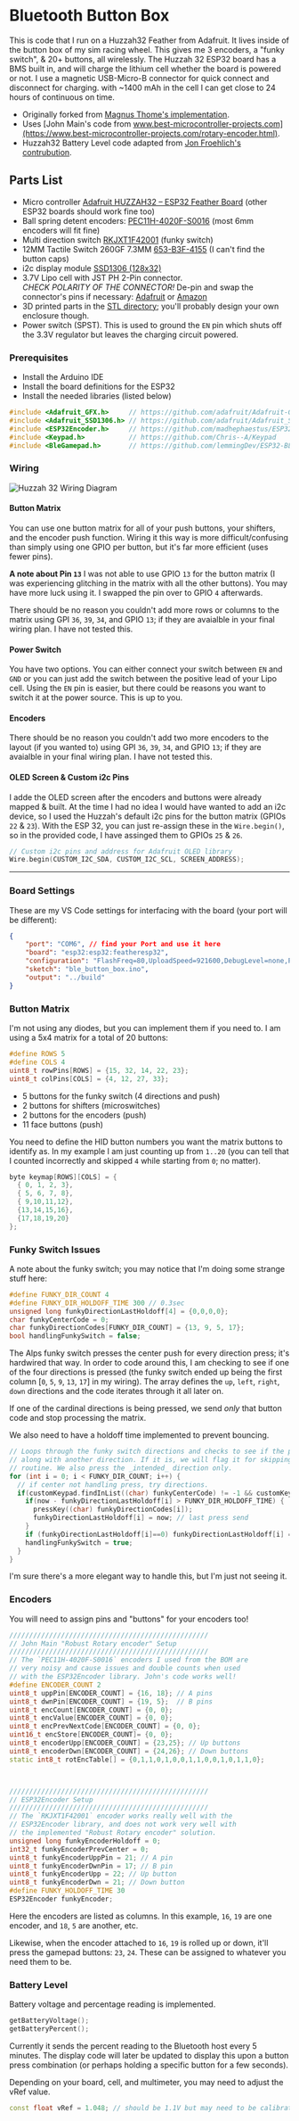 # Bluetooth Button Box

This is code that I run on a Huzzah32 Feather from Adafruit. It lives inside of the button box of my sim racing wheel. This gives me 3 encoders, a "funky switch", & 20+ buttons, all wirelessly. The Huzzah 32 ESP32 board has a BMS built in, and will charge the lithium cell whether the board is powered or not. I use a magnetic USB-Micro-B connector for quick connect and disconnect for charging. with ~1400 mAh in the cell I can get close to 24 hours of continuous on time.

* Originally forked from [Magnus Thome's implementation](https://github.com/MagnusThome/ESP32-BLE-Gamepad).
* Uses [John Main's code from www.best-microcontroller-projects.com](https://www.best-microcontroller-projects.com/rotary-encoder.html).
* Huzzah32 Battery Level code adapted from [Jon Froehlich's contrubution](https://github.com/makeabilitylab/arduino/commit/0b58c0b3b3194f50a81efa4008637b5f90e681fb).

## Parts List

* Micro controller [Adafruit HUZZAH32 – ESP32 Feather Board](https://www.adafruit.com/product/3405) (other ESP32 boards should work fine too)
* Ball spring detent encoders: [PEC11H-4020F-S0016](https://www.mouser.com/ProductDetail/652-PEC11H4020FS0016/) (most 6mm encoders will fit fine)
* Multi direction switch [RKJXT1F42001](https://www.mouser.com/ProductDetail/688-RKJXT1F42001/)  (funky switch)
* 12MM Tactile Switch 260GF 7.3MM [653-B3F-4155](https://www.mouser.com/ProductDetail/653-B3F-4155/) (I can't find the button caps)
* i2c display module [SSD1306 (128x32)](https://www.amazon.com/gp/product/B08L7QW7SR)
* 3.7V Lipo cell with JST PH 2-Pin connector.  
*CHECK POLARITY OF THE CONNECTOR!* De-pin and swap the connector's pins if necessary: [Adafruit](https://www.adafruit.com/product/2011) or [Amazon](https://www.amazon.com/gp/product/B08FD39Y5R)
* 3D printed parts in the [STL directory](./stl); you'll probably design your own enclosure though.
* Power switch (SPST). This is used to ground the `EN` pin which shuts off the 3.3V regulator but leaves the charging circuit powered.


### Prerequisites

* Install the Arduino IDE
* Install the board definitions for the ESP32
* Install the needed libraries (listed below)

```cpp
#include <Adafruit_GFX.h>     // https://github.com/adafruit/Adafruit-GFX-Library
#include <Adafruit_SSD1306.h> // https://github.com/adafruit/Adafruit_SSD1306
#include <ESP32Encoder.h>     // https://github.com/madhephaestus/ESP32Encoder/
#include <Keypad.h>           // https://github.com/Chris--A/Keypad
#include <BleGamepad.h>       // https://github.com/lemmingDev/ESP32-BLE-Gamepad
```


### Wiring

![Huzzah 32 Wiring Diagram](./images/wiring.jpg)

#### Button Matrix

You can use one button matrix for all of your push buttons, your shifters, and the encoder push function. Wiring it this way is more difficult/confusing than simply using one GPIO per button, but it's far more efficient (uses fewer pins).

**A note about Pin `13`** I was not able to use GPIO `13` for the button matrix (I was experiencing glitching in the matrix with all the other buttons). You may have more luck using it. I swapped the pin over to GPIO `4` afterwards.

There should be no reason you couldn't add more rows or columns to the matrix using GPI `36`, `39`, `34`, and GPIO `13`; if they are avaialble in your final wiring plan. I have not tested this.

#### Power Switch

You have two options. You can either connect your switch between `EN` and `GND` or you can just add the switch between the positive lead of your Lipo cell. Using the `EN` pin is easier, but there could be reasons you want to switch it at the power source. This is up to you.

#### Encoders

There should be no reason you couldn't add two more encoders to the layout (if you wanted to) using GPI `36`, `39`, `34`, and GPIO `13`; if they are avaialble in your final wiring plan. I have not tested this.

#### OLED Screen & Custom i2c Pins

I adde the OLED screen after the encoders and buttons were already mapped & built. At the time I had no idea I would have wanted to add an i2c device, so I used the Huzzah's default i2c pins for the button matrix (GPIOs `22` & `23`). With the ESP 32, you can just re-assign these in the `Wire.begin()`, so in the provided code, I have assinged them to GPIOs `25` & `26`.

```cpp
// Custom i2c pins and address for Adafruit OLED library
Wire.begin(CUSTOM_I2C_SDA, CUSTOM_I2C_SCL, SCREEN_ADDRESS);
```

-----

### Board Settings

These are my VS Code settings for interfacing with the board (your port will be different):
```json
{
    "port": "COM6", // find your Port and use it here
    "board": "esp32:esp32:featheresp32",
    "configuration": "FlashFreq=80,UploadSpeed=921600,DebugLevel=none,PartitionScheme=default",
    "sketch": "ble_button_box.ino",
    "output": "../build"
}
```

### Button Matrix

I'm not using any diodes, but you can implement them if you need to. I am using a 5x4 matrix for a total of 20 buttons:

```cpp
#define ROWS 5
#define COLS 4
uint8_t rowPins[ROWS] = {15, 32, 14, 22, 23};
uint8_t colPins[COLS] = {4, 12, 27, 33};
```

* 5 buttons for the funky switch (4 directions and push)
* 2 buttons for shifters (microswitches)
* 2 buttons for the encoders (push)
* 11 face buttons (push)

You need to define the HID button numbers you want the matrix buttons to identify as. In my example I am just counting up from `1..20` (you can tell that I counted incorrectly and skipped `4` while starting from `0`; no matter).

```cpp
byte keymap[ROWS][COLS] = {
  { 0, 1, 2, 3},
  { 5, 6, 7, 8},
  { 9,10,11,12},
  {13,14,15,16},
  {17,18,19,20}
};
```

### Funky Switch Issues

A note about the funky switch; you may notice that I'm doing some strange stuff here:

```cpp
#define FUNKY_DIR_COUNT 4
#define FUNKY_DIR_HOLDOFF_TIME 300 // 0.3sec
unsigned long funkyDirectionLastHoldoff[4] = {0,0,0,0};
char funkyCenterCode = 0;
char funkyDirectionCodes[FUNKY_DIR_COUNT] = {13, 9, 5, 17};
bool handlingFunkySwitch = false;
```

The Alps funky switch presses the center push for every direction press; it's hardwired that way. In order to code around this, I am checking to see if one of the four directions is pressed (the funky switch ended up being the first column [`0`, `5`, `9`, `13`, `17`] in my wiring). The array defines the `up`, `left`, `right`, `down` directions and the code iterates through it all later on.

If one of the cardinal directions is being pressed, we send _only_ that button code and stop processing the matrix.

We also need to have a holdoff time implemented to prevent bouncing.

```cpp
// Loops through the funky switch directions and checks to see if the push is being triggered
// along with another direction. If it is, we will flag it for skipping the normal press
// routine. We also press the _intended_ direction only.
for (int i = 0; i < FUNKY_DIR_COUNT; i++) {
  // if center not handling press, try directions.
  if(customKeypad.findInList((char) funkyCenterCode) != -1 && customKeypad.findInList((char) funkyDirectionCodes[i]) != -1) {
    if(now - funkyDirectionLastHoldoff[i] > FUNKY_DIR_HOLDOFF_TIME) {
      pressKey((char) funkyDirectionCodes[i]);
      funkyDirectionLastHoldoff[i] = now; // last press send
    }
    if (funkyDirectionLastHoldoff[i]==0) funkyDirectionLastHoldoff[i] = 1;   // SAFEGUARD WRAP AROUND OF millis() (WHICH IS TO 0) SINCE holdoff[i]==0 HAS A SPECIAL MEANING ABOVE
    handlingFunkySwitch = true;
  }
}
```

I'm sure there's a more elegant way to handle this, but I'm just not seeing it.


### Encoders

You will need to assign pins and "buttons" for your encoders too!

```cpp
//////////////////////////////////////////////////
// John Main "Robust Rotary encoder" Setup
//////////////////////////////////////////////////
// The `PEC11H-4020F-S0016` encoders I used from the BOM are
// very noisy and cause issues and double counts when used
// with the ESP32Encoder library. John's code works well!
#define ENCODER_COUNT 2
uint8_t uppPin[ENCODER_COUNT] = {16, 18}; // A pins
uint8_t dwnPin[ENCODER_COUNT] = {19, 5};  // B pins
uint8_t encCount[ENCODER_COUNT] = {0, 0};
uint8_t encValue[ENCODER_COUNT] = {0, 0};
uint8_t encPrevNextCode[ENCODER_COUNT] = {0, 0};
uint16_t encStore[ENCODER_COUNT]= {0, 0};
uint8_t encoderUpp[ENCODER_COUNT] = {23,25}; // Up buttons
uint8_t encoderDwn[ENCODER_COUNT] = {24,26}; // Down buttons
static int8_t rotEncTable[] = {0,1,1,0,1,0,0,1,1,0,0,1,0,1,1,0};



//////////////////////////////////////////////////
// ESP32Encoder Setup
//////////////////////////////////////////////////
// The `RKJXT1F42001` encoder works really well with the
// ESP32Encoder library, and does not work very well with
// the implemented "Robust Rotary encoder" solution.
unsigned long funkyEncoderHoldoff = 0;
int32_t funkyEncoderPrevCenter = 0;
uint8_t funkyEncoderUppPin = 21; // A pin
uint8_t funkyEncoderDwnPin = 17; // B pin
uint8_t funkyEncoderUpp = 22; // Up button
uint8_t funkyEncoderDwn = 21; // Down button
#define FUNKY_HOLDOFF_TIME 30
ESP32Encoder funkyEncoder;
```

Here the encoders are listed as columns. In this example, `16`, `19` are one encoder, and `18`, `5` are another, etc.

Likewise, when the encoder attached to `16`, `19` is rolled up or down, it'll press the gamepad buttons: `23`, `24`. These can be assigned to whatever you need them to be.


### Battery Level

Battery voltage and percentage reading is implemented.

```cpp
getBatteryVoltage();
getBatteryPercent();
```

Currently it sends the percent reading to the Bluetooth host every 5 minutes. The display code will later be updated to display this upon a button press combination (or perhaps holding a specific button for a few seconds).

Depending on your board, cell, and multimeter, you may need to adjust the vRef value.
```cpp
const float vRef = 1.048; // should be 1.1V but may need to be calibrated
```